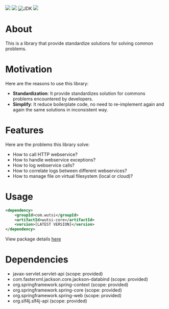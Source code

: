 ![](https://github.com/wutsi/wutsi-core/workflows/build/badge.svg)
[![](https://img.shields.io/codecov/c/github/wutsi/wutsi-core/master.svg)](https://codecov.io/gh/wutsi/wutsi-core)
![JDK](https://img.shields.io/badge/jdk-1.8-brightgreen.svg)
![](https://img.shields.io/badge/language-kotlin-blue.svg)


# About
This is a library that provide standardize solutions for solving common problems.


# Motivation
Here are the reasons to use this library:
- **Standardization**: It provide standardizes solution for commons problems encountered by developers.
- **Simplify**: It reduce boilerplate code, no need to re-implement again and again the same solutions in inconsistent way.


# Features
Here are the problems this library solve:
- How to call HTTP webservice?
- How to handle webservice exceptions?
- How to log webservice calls?
- How to correlate logs between different webservices?
- How to manage file on virtual filesystem (local or cloud)? 


# Usage
```xml
<dependency>
    <groupId>com.wutsi</groupId>
    <artifactId>wutsi-core</artifactId>
    <version>[LATEST VERSION]</version>
</dependency>
```

View package details [here](https://github.com/wutsi/wutsi-core/packages)

# Dependencies
- javax-servlet.servlet-api (scope: provided)
- com.fasterxml.jackson.core.jackson-databind (scope: provided)
- org.springframework.spring-context (scope: provided)
- org.springframework.spring-core (scope: provided)
- org.springframework.spring-web (scope: provided)
- org.slf4j.slf4j-api (scope: provided)
